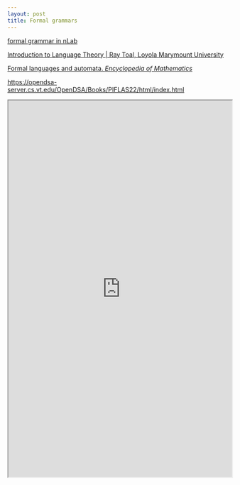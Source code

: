 ```yaml
---
layout: post
title: Formal grammars
---
```


[formal grammar in nLab](https://ncatlab.org/nlab/show/formal+grammar)

[Introduction to Language Theory \| Ray Toal, Loyola Marymount University](https://cs.lmu.edu/~ray/notes/languagetheory/)

[Formal languages and automata. *Encyclopedia of Mathematics*](https://encyclopediaofmath.org/wiki/Formal_languages_and_automata)

<https://opendsa-server.cs.vt.edu/OpenDSA/Books/PIFLAS22/html/index.html>

<iframe src="https://opendsa-server.cs.vt.edu/embed/CharacterizeLang1" height="850" width="100%" scrolling="no"></iframe>




